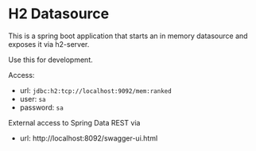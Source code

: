 # H2 Datasource

This is a spring boot application that starts an
in memory datasource and exposes it via h2-server.

Use this for development.


Access:

* url: `jdbc:h2:tcp://localhost:9092/mem:ranked`
* user: `sa`
* password: `sa`

External access to Spring Data REST via

* url: http://localhost:8092/swagger-ui.html
